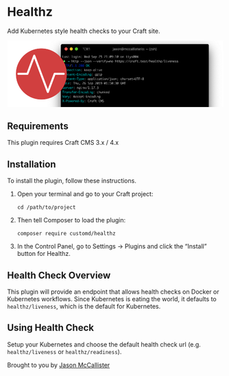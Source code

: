 # Healthz

Add Kubernetes style health checks to your Craft site.

![Healthz Logo](resources/img/plugin-logo.png)

## Requirements

This plugin requires Craft CMS 3.x / 4.x

## Installation

To install the plugin, follow these instructions.

1.  Open your terminal and go to your Craft project:

        cd /path/to/project

2.  Then tell Composer to load the plugin:

        composer require customd/healthz

3.  In the Control Panel, go to Settings → Plugins and click the “Install” button for Healthz.

## Health Check Overview

This plugin will provide an endpoint that allows health checks on Docker or Kubernetes workflows. Since Kubernetes is eating the world, it defaults to `healthz/liveness`, which is the default for Kubernetes.

## Using Health Check

Setup your Kubernetes and choose the default health check url (e.g. `healthz/liveness` or `healthz/readiness`).

Brought to you by [Jason McCallister](https://mccallister.io)
